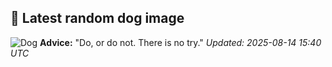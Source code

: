 ## 🐶 Latest random dog image
![Dog](https://images.dog.ceo/breeds/briard/n02105251_2317.jpg)
**Advice:** "Do, or do not. There is no try."
*Updated: 2025-08-14 15:40 UTC*
